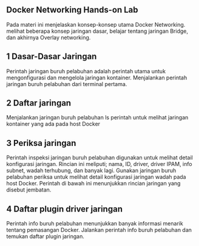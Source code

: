 ## Docker Networking Hands-on Lab

Pada materi ini menjelaskan konsep-konsep utama Docker Networking.
melihat beberapa konsep jaringan dasar, 
belajar tentang jaringan Bridge, 
dan akhirnya Overlay networking.


## 1 Dasar-Dasar Jaringan

Perintah jaringan buruh pelabuhan adalah perintah utama untuk mengonfigurasi dan mengelola jaringan kontainer.
Menjalankan perintah jaringan buruh pelabuhan dari terminal pertama.

## 2 Daftar jaringan

Menjalankan jaringan buruh pelabuhan ls perintah untuk melihat jaringan kontainer yang ada pada host Docker

## 3 Periksa jaringan

Perintah inspeksi jaringan buruh pelabuhan digunakan untuk melihat detail konfigurasi jaringan.
Rincian ini meliputi; nama, ID, driver, driver IPAM, info subnet, wadah terhubung, dan banyak lagi.
Gunakan jaringan buruh pelabuhan periksa <network> untuk melihat detail konfigurasi jaringan wadah 
pada host Docker. Perintah di bawah ini menunjukkan rincian jaringan yang disebut jembatan.

## 4 Daftar plugin driver jaringan
Perintah info buruh pelabuhan menunjukkan banyak informasi menarik tentang pemasangan Docker.
Jalankan perintah info buruh pelabuhan dan temukan daftar plugin jaringan.

